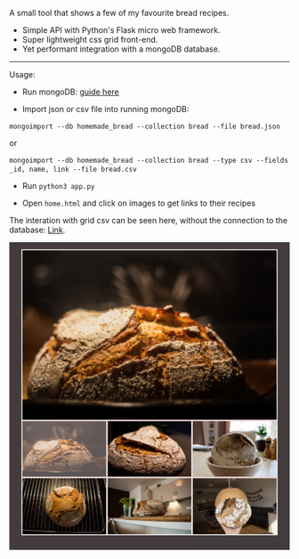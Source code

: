 A small tool that shows a few of my favourite bread recipes.

- Simple API with Python's Flask micro web framework.
- Super lightweight css grid front-end.
- Yet performant integration with a mongoDB database. 

-----

Usage: 

- Run mongoDB: [guide here](https://docs.mongodb.com/manual/tutorial/install-mongodb-on-os-x/#run-mongodb-community-edition)

- Import json or csv file into running mongoDB:

```
mongoimport --db homemade_bread --collection bread --file bread.json
```
			
or

```
mongoimport --db homemade_bread --collection bread --type csv --fields _id, name, link --file bread.csv
```


- Run `python3 app.py` 

- Open `home.html` and click on images to get links to their recipes


The interation with grid csv can be seen here, without the connection to the database: [Link](https://alyonavyshnevska.github.io/assets/projects/homemade_bread/). 


![img](img/grid.png)
